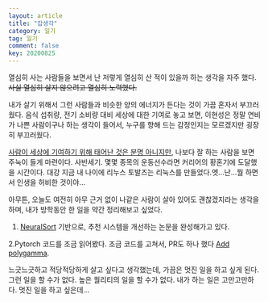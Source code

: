 ```yaml
---
layout: article
title: "잡생각"
category: 일기
tag: 일기
comment: false
key: 20200825
---
```



열심히 사는 사람들을 보면서 난 저렇게 열심히 산 적이 있을까 하는 생각을 자주 했다.
~~사실 열심히 살지 않으려고 열심히 노력했다.~~

내가 살기 위해서 그런 사람들과 비슷한 양의 에너지가 든다는 것이 가끔 혼자서 부끄러웠다. 음식 섭취량, 전기 소비량 대비 세상에 대한 기여로 놓고 보면, 이현성은 정말 연비가 나쁜 사람이구나 하는 생각이 들어서, 누구를 향해 드는 감정인지는 모르겠지만 굉장히 부끄러웠다.

[사람이 세상에 기여하기 위해 태어난 것은 분명 아니지만](https://www.vox.com/policy-and-politics/2019/10/24/20919030/meritocracy-book-daniel-markovits-inequality-rich), 나보다 잘 하는 사람을 보면 주눅이 들게 마련이다. 사반세기. 몇몇 종목의 운동선수라면 커리어의 황혼기에 도달했을 시간이다. 대강 지금 내 나이에 리누스 토발즈는 리눅스를 만들었다.엣...난...뭘 하면서 인생을 허비한 것이야...

아무튼, 오늘도 여전히 아무 근거 없이 나같은 사람이 살아 있어도 괜찮겠지라는 생각을 하며, 내가 방학동안 한 일을 약간 정리해보고 싶었다.


1. [NeuralSort](https://ita9naiwa.github.io/recommender%20systems/2020/07/11/neuralsort.html) 기반으로, 추천 시스템을 개선하는 논문을 완성해가고 있다.

2.Pytorch 코드를 조금 읽어봤다. 조금 코드를 고쳐서, PR도 하나 했다 [Add polygamma](https://github.com/pytorch/pytorch/commit/91b090ceaff54d0d407f23e4cd80bcfdf3aaa226).

느긋느긋하고 적당적당하게 살고 싶다고 생각했는데, 가끔은 멋진 일을 하고 싶게 된다. 그런 일을 할 수가 없다. 높은 퀄리티의 일을 할 수가 없다. 내가 하는 일은 고만고만하다. 멋진 일을 하고 싶은데...